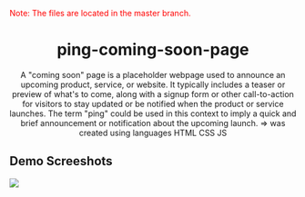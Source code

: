 <p style="color:red;">Note: The files are located in the master branch.</p>

<h1 align="center">ping-coming-soon-page</h1>
<p align="center">A "coming soon" page is a placeholder webpage used to announce an upcoming product, service, or website. It typically includes a teaser or preview of what's to come, along with a signup form or other call-to-action for visitors to stay updated or be notified when the product or service launches. The term "ping" could be used in this context to imply a quick and brief announcement or notification about the upcoming launch. => was created using languages HTML CSS JS</p>

<h2>Demo Screeshots</h2>
<img src="https://github.com/the-artist-web/ping-coming-soon-page/assets/162612001/e5b4aa13-5c26-472d-9abc-823e7b205019">
